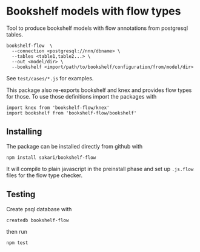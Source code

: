 # Bookshelf models with flow types

Tool to produce bookshelf models with flow annotations from postgresql tables.

    bookshelf-flow  \
      --connection <postgresql://nnn/dbname> \
      --tables <table1,table2...> \
      --out <model/dir> \
      --bookshelf <import/path/to/bookshelf/configuration/from/model/dir>

See `test/cases/*.js` for examples.

This package also re-exports bookshelf and knex and provides flow types for
those. To use those definitions import the packages with

    import knex from 'bookshelf-flow/knex'
    import bookshelf from 'bookshelf-flow/bookshelf'

## Installing

The package can be installed directly from github with

    npm install sakari/bookshelf-flow

It will compile to plain javascript in the preinstall phase and set up
`.js.flow` files for the flow type checker.

## Testing

Create psql database with

    createdb bookshelf-flow

then run

    npm test
